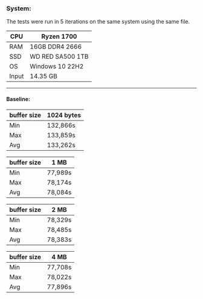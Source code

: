 ### System:

The tests were run in 5 iterations on the same system using the same file.

| CPU   | Ryzen 1700       |
|-------|------------------|
| RAM   | 16GB DDR4 2666   |
| SSD   | WD RED SA500 1TB |
| OS    | Windows 10 22H2  |
| Input | 14.35 GB         |

___


#### Baseline:

| buffer size | 1024 bytes | 
|-------------|------------|
| Min         | 132,866s   |
| Max         | 133,859s   |
| Avg         | 133,262s   |

| buffer size | 1 MB    | 
|-------------|---------|
| Min         | 77,989s |
| Max         | 78,174s |
| Avg         | 78,084s |

| buffer size | 2 MB    | 
|-------------|---------|
| Min         | 78,329s |
| Max         | 78,485s |
| Avg         | 78,383s |

| buffer size | 4 MB    | 
|-------------|---------|
| Min         | 77,708s |
| Max         | 78,022s |
| Avg         | 77,896s |

